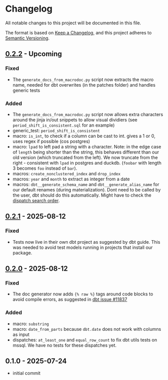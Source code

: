 # Changelog

All notable changes to this project will be documented in this file.

The format is based on [Keep a Changelog](https://keepachangelog.com/en/1.1.0/),
and this project adheres to [Semantic Versioning](https://semver.org/spec/v2.0.0.html).

## [0.2.2] - Upcoming

### Fixed
-   The `generate_docs_from_macrodoc.py` script now extracts the macro name, needed for dbt overwrites (in the patches folder) and handles generic tests

### Added
-   The `generate_docs_from_macrodoc.py` script now allows extra characters
    around the jinja in/out snippets to allow visual dividiers (see `period_shift_is_consistent.sql` for an example)
-   generic_test: `period_shift_is_consistent`
-   macro: `is_int`, to check if a column can be cast to int.
    gives a 1 or 0, uses regex if possible (cos postgres)
-   macro: `lpad` to left pad a string with a character.
    Note: in the edge case of `length` being shorter than the string, this behaves different than our old version (which truncated from the left). We now truncate from the right - consistent with `lpad` in postgres and duckdb. (`foobar` with length 3 becomes `foo` instead of `bar`).
-   macros: `create_nonclustered_index` and `drop_index`
-   macros: `year` and `month` to extract as integer from a date
-   macros: `dbt__generate_schema_name` and `dbt__generate_alias_name` for our default renames (during materialization). Dont need to be called by the user, dbt should do this automatically. Might have to check the [dispatch search order](https://docs.getdbt.com/reference/dbt-jinja-functions/dispatch#overriding-global-macros).

## [0.2.1] - 2025-08-12

### Fixed

-   Tests now live in their own dbt project as suggested by dbt guide. This was needed
    to avoid test models running in projects that install our package.

## [0.2.0] - 2025-08-12

### Fixed

-   The doc generator now adds `{% raw %}` tags around code blocks to avoid compile errors,
    as suggested in [dbt issue #11837](https://github.com/dbt-labs/dbt-core/issues/11837)

### Added

-   macro: `substring`
-   macro: `date_from_parts` because `dbt.date` does not work with columns as input
-   dispatches: `at_least_one` and `equal_row_count` to fix dbt utils tests on mssql.
    We have no tests for these dispatches yet.

## 0.1.0 - 2025-07-24

-   initial commit

[0.2.2]: https://github.com/linkFISH-Consulting/dbt-lf_utils/compare/v0.2.1...v0.2.2
[0.2.1]: https://github.com/linkFISH-Consulting/dbt-lf_utils/compare/v0.2.0...v0.2.1
[0.2.0]: https://github.com/linkFISH-Consulting/dbt-lf_utils/compare/v0.1.0...v0.2.0

